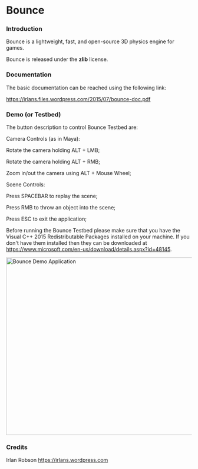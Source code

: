 # Bounce

<h3>Introduction</h3>

Bounce is a lightweight, fast, and open-source 3D physics engine for games. 

Bounce is released under the <b>zlib</b> license. 

<h3>Documentation</h3>

The basic documentation can be reached using the following link:

https://irlans.files.wordpress.com/2015/07/bounce-doc.pdf

<h3>Demo (or Testbed)</h3>

The button description to control Bounce Testbed are:

Camera Controls (as in Maya):

Rotate the camera holding ALT + LMB;

Rotate the camera holding ALT + RMB;

Zoom in/out the camera using ALT + Mouse Wheel;

Scene Controls:

Press SPACEBAR to replay the scene;

Press RMB to throw an object into the scene;

Press ESC to exit the application;

Before running the Bounce Testbed please make sure that you have the Visual C++ 2015 Redistributable Packages installed on your machine. If you don't have them installed then they can be downloaded at https://www.microsoft.com/en-us/download/details.aspx?id=48145.

<img src="https://irlans.files.wordpress.com/2015/09/bounce-2.png" alt="Bounce Demo Application" width=640 height=480 align="middle">

<h3>Credits</h3>

Irlan Robson https://irlans.wordpress.com

